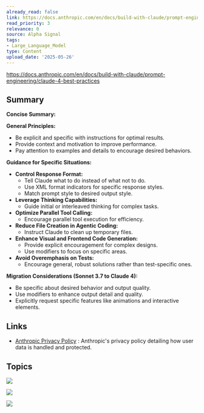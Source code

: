 ```yaml
---
already_read: false
link: https://docs.anthropic.com/en/docs/build-with-claude/prompt-engineering/claude-4-best-practices
read_priority: 3
relevance: 0
source: Alpha Signal
tags:
- Large_Language_Model
type: Content
upload_date: '2025-05-26'
---
```


https://docs.anthropic.com/en/docs/build-with-claude/prompt-engineering/claude-4-best-practices
## Summary

**Concise Summary:**

**General Principles:**
- Be explicit and specific with instructions for optimal results.
- Provide context and motivation to improve performance.
- Pay attention to examples and details to encourage desired behaviors.

**Guidance for Specific Situations:**
- **Control Response Format:**
  - Tell Claude what to do instead of what not to do.
  - Use XML format indicators for specific response styles.
  - Match prompt style to desired output style.
- **Leverage Thinking Capabilities:**
  - Guide initial or interleaved thinking for complex tasks.
- **Optimize Parallel Tool Calling:**
  - Encourage parallel tool execution for efficiency.
- **Reduce File Creation in Agentic Coding:**
  - Instruct Claude to clean up temporary files.
- **Enhance Visual and Frontend Code Generation:**
  - Provide explicit encouragement for complex designs.
  - Use modifiers to focus on specific areas.
- **Avoid Overemphasis on Tests:**
  - Encourage general, robust solutions rather than test-specific ones.

**Migration Considerations (Sonnet 3.7 to Claude 4):**
- Be specific about desired behavior and output quality.
- Use modifiers to enhance output detail and quality.
- Explicitly request specific features like animations and interactive elements.
## Links

- [Anthropic Privacy Policy](https://www.anthropic.com/legal/privacy) : Anthropic's privacy policy detailing how user data is handled and protected.

## Topics

![](topics/Concept/Extended%20thinking)

![](topics/Concept/Prompt%20Engineering)

![](topics/Concept/Agentic%20Coding)